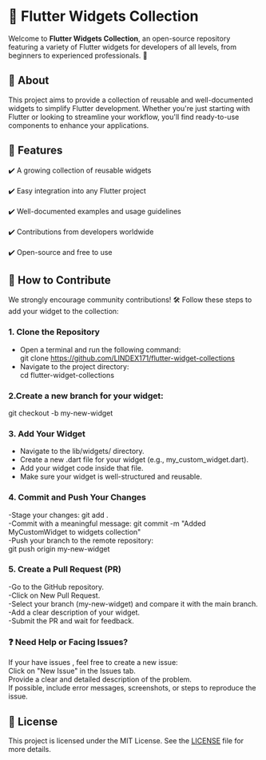 # 🚀 Flutter Widgets Collection  

Welcome to **Flutter Widgets Collection**, an open-source repository featuring a variety of Flutter widgets for developers of all levels, from beginners to experienced professionals. 🎯  

## 🌟 About  
This project aims to provide a collection of reusable and well-documented widgets to simplify Flutter development. Whether you're just starting with Flutter or looking to streamline your workflow, you'll find ready-to-use components to enhance your applications.  

## 📌 Features  
✔️ A growing collection of reusable widgets<br>  
✔️ Easy integration into any Flutter project<br>  
✔️ Well-documented examples and usage guidelines<br>  
✔️ Contributions from developers worldwide<br>  
✔️ Open-source and free to use<br>  

## 🤝 How to Contribute  

We strongly encourage community contributions! 🛠️ Follow these steps to add your widget to the collection:  

###  1. Clone the Repository  
- Open a terminal and run the following command:<br>
  git clone https://github.com/LINDEX171/flutter-widget-collections<br>
- Navigate to the project directory:<br>
  cd flutter-widget-collections<br>

###  2.Create a new branch for your widget:
git checkout -b my-new-widget

###  3. Add Your Widget
  - Navigate to the lib/widgets/ directory.<br>
  - Create a new .dart file for your widget (e.g., my_custom_widget.dart).<br>
  - Add your widget code inside that file.<br>
  - Make sure your widget is well-structured and reusable.<br>

###  4. Commit and Push Your Changes

  -Stage your changes: git add .<br>
  -Commit with a meaningful message: git commit -m "Added MyCustomWidget to widgets collection"<br>
  -Push your branch to the remote repository:<br>
  git push origin my-new-widget<br>
### 5. Create a Pull Request (PR)
  -Go to the GitHub repository.<br>
  -Click on New Pull Request.<br>
  -Select your branch (my-new-widget) and compare it with the main branch.<br>
  -Add a clear description of your widget.<br>
  -Submit the PR and wait for feedback.<br>


### ❓ Need Help or Facing Issues?
If your have issues , feel free to create a new issue:<br>
Click on "New Issue" in the Issues tab.<br>
Provide a clear and detailed description of the problem.<br>
If possible, include error messages, screenshots, or steps to reproduce the issue.<br>

## 📜 License

This project is licensed under the MIT License. See the [LICENSE](LICENSE) file for more details.

